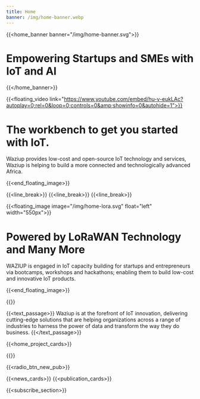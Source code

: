 ```yaml
---
title: Home
banner: /img/home-banner.webp
---
```


{{<home_banner banner="/img/home-banner.svg">}}
# Empowering Startups and SMEs with IoT and AI
{{</home_banner>}}


{{<floating_video link="https://www.youtube.com/embed/hu-v-eukLAc?autoplay=0;rel=0&loop=0;controls=0&amp;showinfo=0&autohide=1">}}

# The workbench to get you started with IoT.
Waziup provides low-cost and open-source IoT technology and services, Waziup is helping to build a more connected and technologically advanced Africa.

{{<end_floating_image>}}

{{<line_break>}}
{{<line_break>}}
{{<line_break>}}

{{<floating_image image="/img/home-lora.svg" float="left" width="550px">}}
# Powered by LoRaWAN Technology and Many More
WAZIUP is engaged in IoT capacity building for startups and entrepreneurs via bootcamps, workshops and hackathons; enabling them to build low-cost and innovative IoT products. 

{{<end_floating_image>}}

<!-- {{<page_section image="/img/home-lora.svg" image-height="20rem" reverse="true"  button="" button-style="lined" style="margin: 20vh auto">}}

# Powered by LoRaWAN Technology and Many More

## WAZIUP is engaged in IoT capacity building for startups and entrepreneurs via bootcamps, workshops and hackathons; enabling them to build low-cost and innovative IoT products. 

{{</page_section>}} -->

{{<title text-style="align-items: center;">}}Our R&I Projects{{</title>}}

{{<text_passage>}}
Waziup is at the forefront of IoT innovation, delivering cutting-edge solutions that are helping organizations across a range of industries to harness the power of data and transform the way they do business.
{{</text_passage>}}

{{<home_project_cards>}}

{{<title text-style="align-items: center;">}}Latest Updates{{</title>}}

{{<radio_btn_new_pub>}}

{{<news_cards>}}
{{<publication_cards>}}

{{<subscribe_section>}}